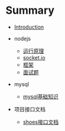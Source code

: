 # Summary

* [Introduction](README.md)
* nodejs
    * [运行原理](doc/nodejs.md)
    * [socket.io](doc/socket.md)
    * [框架](doc/frame.md)
    * [面试题](doc/question.md)

* mysql
    * [mysql基础知识](doc/mysql.md)

* 项目接口文档
    * [shoes接口文档](doc/shoes.md)